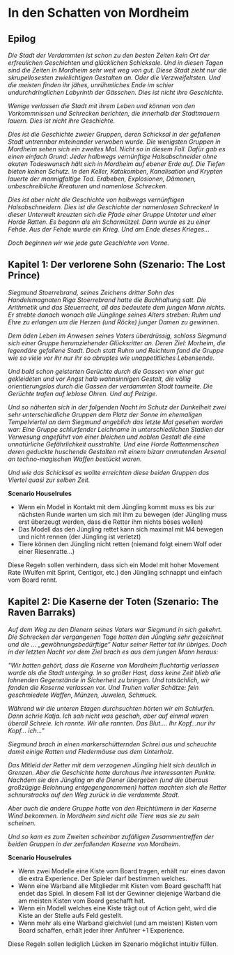 # In den Schatten von Mordheim   

## Epilog   
*Die Stadt der Verdammten ist schon zu den besten Zeiten kein Ort der erfreulichen Geschichten und glücklichen Schicksale. Und in diesen Tagen sind die Zeiten in Mordheim sehr weit weg von gut. Diese Stadt zieht nur die skrupellosesten zwielichtigen Gestalten an. Oder die Verzweifeltsten. Und die meisten finden ihr jähes, unrühmliches Ende im schier undurchdringlichen Labyrinth der Gässchen. Dies ist nicht ihre Geschichte.*

*Wenige verlassen die Stadt mit ihrem Leben und können von den Vorkommnissen und Schrecken berichten, die innerhalb der Stadtmauern lauern. Dies ist nicht ihre Geschichte.*

*Dies ist die Geschichte zweier Gruppen, deren Schicksal in der gefallenen Stadt untrennbar miteinander verwoben wurde. Die wenigsten Gruppen in Mordheim sehen sich ein zweites Mal. Nicht so in diesem Fall. Dafür gab es einen einfach Grund: Jeder halbwegs vernünftige Halsabschneider ohne akuten Todeswunsch hält sich in Mordheim auf ebener Erde auf. Die Tiefen bieten keinen Schutz. In den Keller, Katakomben, Kanalisation und Krypten lauerte der mannigfaltige Tod. Erdbeben, Explosionen, Dämonen, unbeschreibliche Kreaturen und namenlose Schrecken.*

*Dies ist aber nicht die Geschichte von halbwegs vernünftigen Halsabschneidern. Dies ist die Geschichte der namenlosen Schrecken! In dieser Unterwelt kreuzten sich die Pfade einer Gruppe Untoter und einer Horde Ratten. Es begann als ein Scharmützel. Dann wurde es zu einer Fehde. Aus der Fehde wurde ein Krieg. Und am Ende dieses Krieges…*

*Doch beginnen wir wie jede gute Geschichte von Vorne.*


## Kapitel 1: Der verlorene Sohn (Szenario: The Lost Prince)  

*Siegmund Stoerrebrand, seines Zeichens dritter Sohn des Handelsmagnaten Riga Stoerrebrand hatte die Buchhaltung satt. Die Arithmetik und das Steuerrecht, all das bedeutete dem jungen Mann nichts. Er strebte danach wonach alle Jünglinge seines Alters streben: Ruhm und Ehre zu erlangen um die Herzen (und Röcke) junger Damen zu gewinnen.*

*Dem öden Leben im Anwesen seines Vaters überdrüssig, schloss Siegmund sich einer Gruppe herumziehender Glücksritter an. Deren Ziel: Morheim, die legendäre gefallene Stadt. Doch statt Ruhm und Reichtum fand die Gruppe wie so viele vor ihr nur ihr so abruptes wie unappetitliches Lebensende.*

*Und bald schon geisterten Gerüchte durch die Gassen von einer gut gekleideten und vor Angst halb wahnsinnigen Gestalt, die völlig orientierungslos durch die Gassen der verdammten Stadt taumelte. Die Gerüchte trafen auf leblose Ohren. Und auf Pelzige.* 

*Und so näherten sich in der folgenden Nacht im Schutz der Dunkelheit zwei sehr unterschiedliche Gruppen dem Platz der Sonne im ehemaligen Tempelviertel an dem Siegmund angeblich das letzte Mal gesehen worden war: Eine Gruppe schlurfender Leichname in unterschiedlichen Stadien der Verwesung angeführt von einer bleichen und noblen Gestalt die eine unnatürliche Gefährlichkeit ausstrahlte. Und eine Horde Rattenmenschen deren geduckte huschende Gestalten mit einem bizarr anmutenden Arsenal an techno-magischen Waffen bestückt waren.*

*Und wie das Schicksal es wollte erreichten diese beiden Gruppen das Viertel quasi zur selben Zeit.*

**Scenario Houselrules**  
-	Wenn ein Model in Kontakt mit dem Jüngling kommt muss es bis zur nächsten Runde warten um sich mit ihm zu bewegen (der Jüngling muss erst überzeugt werden, dass die Retter ihm nichts böses wollen)
-	Das Modell das den Jüngling rettet kann sich maximal mit M4 bewegen und nicht rennen (der Jüngling ist verletzt)
-	Tiere können den Jüngling nicht retten (niemand folgt einem Wolf oder einer Riesenratte…)

Diese Regeln sollen verhindern, dass sich ein Model mit hoher Movement Rate (Wulfen mit Sprint, Centigor, etc.) den Jüngling schnappt und einfach vom Board rennt.



## Kapitel 2: Die Kaserne der Toten (Szenario: The Raven Barraks)
*Auf dem Weg zu den Dienern seines Vaters war Siegmund in sich gekehrt. Die Schrecken der vergangenen Tage hatten den Jüngling sehr gezeichnet und die … „gewöhnungsbedürftige“ Natur seiner Retter tat ihr übriges. Doch in der letzten Nacht vor dem Ziel brach es aus dem jungen Mann heraus:*

*"Wir hatten gehört, dass die Kaserne von Mordheim fluchtartig verlassen wurde als die Stadt unterging. In so großer Hast, dass keine Zeit blieb alle lohnenden Gegenstände in Sicherheit zu bringen. Und tatsächlich, wir fanden die Kaserne verlassen vor. Und Truhen voller Schätze: fein geschmiedete Waffen, Münzen, Juwelen, Schmuck.*

*Während wir die unteren Etagen durchsuchten hörten wir ein Schlurfen. Dann schrie Katja. Ich sah nicht was geschah, aber auf einmal waren überall Schreie. Ich rannte. Wir alle rannten. Das Blut…. Ihr Kopf…nur ihr Kopf… ich…"*

*Siegmund brach in einen markerschütternden Schrei aus und scheuchte damit einige Ratten und Fledermäuse aus dem Unterholz.*

*Das Mitleid der Retter mit dem verzogenen Jüngling hielt sich deutlich in Grenzen. Aber die Geschichte hatte durchaus ihre interessanten Punkte. Nachdem sie den Jüngling an die Diener übergeben (und die überaus großzügige Belohnung entgegengenommen) hatten machten sich die Retter schnurstracks auf den Weg zurück in die verdammte Stadt.*

*Aber auch die andere Gruppe hatte von den Reichtümern in der Kaserne Wind bekommen. In Mordheim sind nicht alle Tiere was sie zu sein scheinen.*

*Und so kam es zum Zweiten scheinbar zufälligen Zusammentreffen der beiden Gruppen in der zerfallenden Kaserne von Mordheim.*


**Scenario Houselrules**  
-	Wenn zwei Modelle eine Kiste vom Board tragen, erhält nur eines davon die extra Experience. Der Spieler darf bestimmen welches.
-	Wenn eine Warband alle Mitglieder mit Kisten vom Board geschafft hat endet das Spiel. In diesem Fall ist der Gewinner diejenige Warband die am meisten Kisten vom Board geschafft hat.
-	Wenn ein Modell welches eine Kiste trägt out of Action geht, wird die Kiste an der Stelle aufs Feld gestellt.
- Wenn mehr als eine Warband gleichviel (und am meisten) Kisten vom Board schaffen, erhält jeder ihrer Anführer +1 Experience.

Diese Regeln sollen lediglich Lücken im Szenario möglichst intuitiv füllen.
